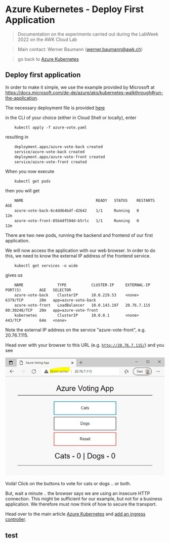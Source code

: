 # Azure Kubernetes - Deploy First Application

>Documentation on the experiments carried out during the LabWeek 2022 on the AWK Cloud Lab

>Main contact: Werner Baumann (werner.baumann@awk.ch)

> go back to [Azure Kubernetes](../README.md)

## Deploy first application
In order to make it simple, we use the example provided by Microsoft at https://docs.microsoft.com/de-de/azure/aks/kubernetes-walkthrough#run-the-application.

The necessary deployment file is provided [here](./azure-vote.yaml)

in the CLI of your choice (either in Cloud Shell or locally), enter 
```
    kubectl apply -f azure-vote.yaml
```
resulting in 
```
    deployment.apps/azure-vote-back created
    service/azure-vote-back created
    deployment.apps/azure-vote-front created
    service/azure-vote-front created
```
When you now execute
```
    kubectl get pods
```
then you will get 
```
    NAME                                READY   STATUS    RESTARTS   AGE
    azure-vote-back-6c4dd64bdf-d2642    1/1     Running   0          12m
    azure-vote-front-85b4df594d-b5rlc   1/1     Running   0          12m
```
There are two new pods, running the backend and frontend of our first application.

We will now access the application with our web browser. In order to do this, we need to know the external IP address of the frontend service.
```
    kubectl get services -o wide
```
gives us
```
    NAME               TYPE           CLUSTER-IP     EXTERNAL-IP   PORT(S)        AGE   SELECTOR
    azure-vote-back    ClusterIP      10.0.229.53    <none>        6379/TCP       20m   app=azure-vote-back
    azure-vote-front   LoadBalancer   10.0.143.197   20.76.7.115   80:30248/TCP   20m   app=azure-vote-front
    kubernetes         ClusterIP      10.0.0.1       <none>        443/TCP        64m   <none>
```
Note the external IP address on the service "azure-vote-front", e.g. 20.76.7.115.

Head over with your browser to this URL (e.g. [```http://20.76.7.115/```](http://20.76.7.115/)) and you see

 ![our first application in the web browser](first-app-in-browser-http.png)

Voilà! Click on the buttons to vote for cats or dogs .. or both.

But, wait a minute .. the browser says we are using an insecure HTTP connection. This might be sufficient for our example, but not for a business application. We therefore must now think of how to secure the transport. 

Head over to the main article [Azure Kubernetes](../README.md#add-tls-ingress) and [add an ingress controller](../3-add-ingress/README.md).

## test

